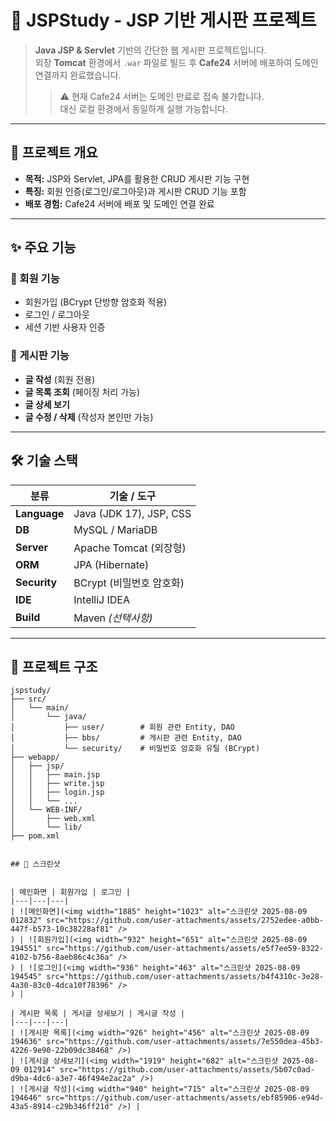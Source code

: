 # 📜 **JSPStudy - JSP 기반 게시판 프로젝트**

> **Java JSP & Servlet** 기반의 간단한 웹 게시판 프로젝트입니다.  
> 외장 **Tomcat** 환경에서 `.war` 파일로 빌드 후 **Cafe24** 서버에 배포하여 도메인 연결까지 완료했습니다.
> > ⚠️ 현재 Cafe24 서버는 도메인 만료로 접속 불가합니다.  
> 대신 로컬 환경에서 동일하게 실행 가능합니다.


---

## 🚀 **프로젝트 개요**
- **목적:** JSP와 Servlet, JPA를 활용한 CRUD 게시판 기능 구현  
- **특징:** 회원 인증(로그인/로그아웃)과 게시판 CRUD 기능 포함  
- **배포 경험:** Cafe24 서버에 배포 및 도메인 연결 완료  

---

## ✨ **주요 기능**

### 👤 회원 기능
- 회원가입 (BCrypt 단방향 암호화 적용)
- 로그인 / 로그아웃
- 세션 기반 사용자 인증

### 📝 게시판 기능
- **글 작성** (회원 전용)
- **글 목록 조회** (페이징 처리 가능)
- **글 상세 보기**
- **글 수정 / 삭제** (작성자 본인만 가능)

---

## 🛠 **기술 스택**

| 분류         | 기술 / 도구                          |
|--------------|--------------------------------------|
| **Language** | Java (JDK 17), JSP, CSS              |
| **DB**       | MySQL / MariaDB                      |
| **Server**   | Apache Tomcat (외장형)               |
| **ORM**      | JPA (Hibernate)                      |
| **Security** | BCrypt (비밀번호 암호화)              |
| **IDE**      | IntelliJ IDEA                        |
| **Build**    | Maven *(선택사항)*                   |

---

## 📂 **프로젝트 구조**

```plaintext
jspstudy/
├── src/
│   └── main/
│       └── java/
│           ├── user/        # 회원 관련 Entity, DAO
│           ├── bbs/         # 게시판 관련 Entity, DAO
│           └── security/    # 비밀번호 암호화 유틸 (BCrypt)
├── webapp/
│   ├── jsp/
│   │   ├── main.jsp
│   │   ├── write.jsp
│   │   ├── login.jsp
│   │   └── ...
│   └── WEB-INF/
│       ├── web.xml
│       └── lib/
├── pom.xml


## 📸 스크린샷


| 메인화면 | 회원가입 | 로그인 |
|---|---|---|
| ![메인화면](<img width="1885" height="1023" alt="스크린샷 2025-08-09 012832" src="https://github.com/user-attachments/assets/2752edee-a0bb-447f-b573-10c38228af81" />
) | ![회원가입](<img width="932" height="651" alt="스크린샷 2025-08-09 194551" src="https://github.com/user-attachments/assets/e5f7ee59-8322-4102-b756-8aeb86c4c36a" />
) | ![로그인](<img width="936" height="463" alt="스크린샷 2025-08-09 194545" src="https://github.com/user-attachments/assets/b4f4310c-3e28-4a30-83c0-4dca10f78396" />
) |

| 게시판 목록 | 게시글 상세보기 | 게시글 작성 |
|---|---|---|
| ![게시판 목록](<img width="926" height="456" alt="스크린샷 2025-08-09 194636" src="https://github.com/user-attachments/assets/7e550dea-45b3-4226-9e90-22b09dc38468" />)
| ![게시글 상세보기](<img width="1919" height="682" alt="스크린샷 2025-08-09 012914" src="https://github.com/user-attachments/assets/5b07c0ad-d9ba-4dc6-a3e7-46f494e2ac2a" />)
| ![게시글 작성](<img width="940" height="715" alt="스크린샷 2025-08-09 194646" src="https://github.com/user-attachments/assets/ebf85906-e94d-43a5-8914-c29b346ff21d" />) |

